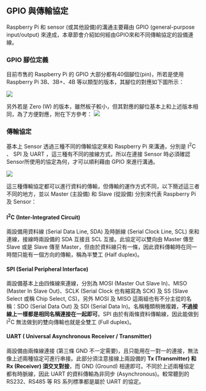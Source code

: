 ## GPIO 與傳輸協定

Raspberry Pi 和 sensor (或其他設備)的溝通主要藉由 GPIO (general-purpose input/output) 來達成，本章節會介紹如何經由GPIO來和不同傳輸協定的設備連線。

### GPIO 腳位定義
目前市售的 Raspberry Pi 的 GPIO 大部分都有40個腳位(pin)，所若是使用 Raspberry Pi 3B、3B+、4B 等以類型的版本，其腳位的對應如下圖所示：

![](https://i.imgur.com/XEjuh1g.png)

另外若是 Zero (W) 的版本，雖然板子較小，但其對應的腳位基本上和上述版本相同，為了方便對應，附在下方參考：
![](https://i.imgur.com/ctuCllk.png)

### 傳輸協定
基本上 Sensor 透過三種不同的傳輸協定來和 Raspberry Pi 來溝通，分別是 I<sup>2</sup>C 、 SPI 及 UART ，這三種有不同的接線方式，所以在連接 Sensor 時必須確認 Sensor所使用的協定為何，才可以順利藉由 GPIO 來進行溝通。

![](https://i.imgur.com/IpAUbWM.png)

這三種傳輸協定都可以進行資料的傳輸，但傳輸的運作方式不同，以下簡述這三者不同的地方，並以 Master (主設備) 和 Slave (從設備) 分別來代表 Raspberry Pi 及 Sensor：

#### I<sup>2</sup>C (Inter-Integrated Circuit)
兩設備用資料線 (Serial Data Line, SDA) 及時脈線 (Serial Clock Line, SCL) 來和連線，接線時兩設備的 SDA 互接且 SCL 互接。此協定可以雙向由 Master 傳至 Slave 或是 Slave 傳至 Master，但由於資料線只有一條，因此資料傳輸時在同一時間只能有一個方向的傳輸，稱為半雙工 (Half duplex)。

#### SPI (Serial Peripheral Interface)
兩設備基本上由四條線來連線，分別為 MOSI (Master Out Slave In)、MISO (Master In Slave Out)、SCLK (Serial Clock 也有縮寫為 SCK) 及 SS (Slave Select 或稱 Chip Select, CS)，另外 MOSI 及 MISO 這兩組也有不分主從的名稱：SDO (Serial Data Out) 及 SDI (Serial Data In)。名稱種類稍微複雜，**不過接線上一樣都是相同名稱連接在一起即可**。SPI 由於有兩條資料傳輸線，因此能做到 I<sup>2</sup>C 無法做到的雙向傳輸也就是全雙工 (Full duplex)。

#### UART ( Universal Asynchronous Receiver / Transmitter)
兩設備由兩條線連接 (第三條 GND 不一定需要)，且只能用在一對一的連接，無法像上述兩種協定可進行串接。此部分須注意接線上兩設備的 **Tx (Transmitter) 和 Rx (Receiver) 須交叉對接**，而 GND (Ground) 相連即可。不同於上述兩種協定都有時脈線，因此 UART 的資料傳輸為非同步 (Asynchronous)。較常聽到的 RS232、RS485 等 RS 系列標準都是屬於 UART 的協定。